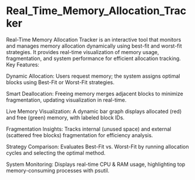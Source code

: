 # Real_Time_Memory_Allocation_Tracker
Real-Time Memory Allocation Tracker is an interactive tool that monitors and manages memory allocation dynamically using best-fit and worst-fit strategies. 
It provides real-time visualization of memory usage, fragmentation, and system performance for efficient allocation tracking. Key Features:

Dynamic Allocation: Users request memory; the system assigns optimal blocks using Best-Fit or Worst-Fit strategies.

Smart Deallocation: Freeing memory merges adjacent blocks to minimize fragmentation, updating visualization in real-time.

Live Memory Visualization: A dynamic bar graph displays allocated (red) and free (green) memory, with labeled block IDs.

Fragmentation Insights: Tracks internal (unused space) and external (scattered free blocks) fragmentation for efficiency analysis.

Strategy Comparison: Evaluates Best-Fit vs. Worst-Fit by running allocation cycles and selecting the optimal method.

System Monitoring: Displays real-time CPU & RAM usage, highlighting top memory-consuming processes with psutil.
